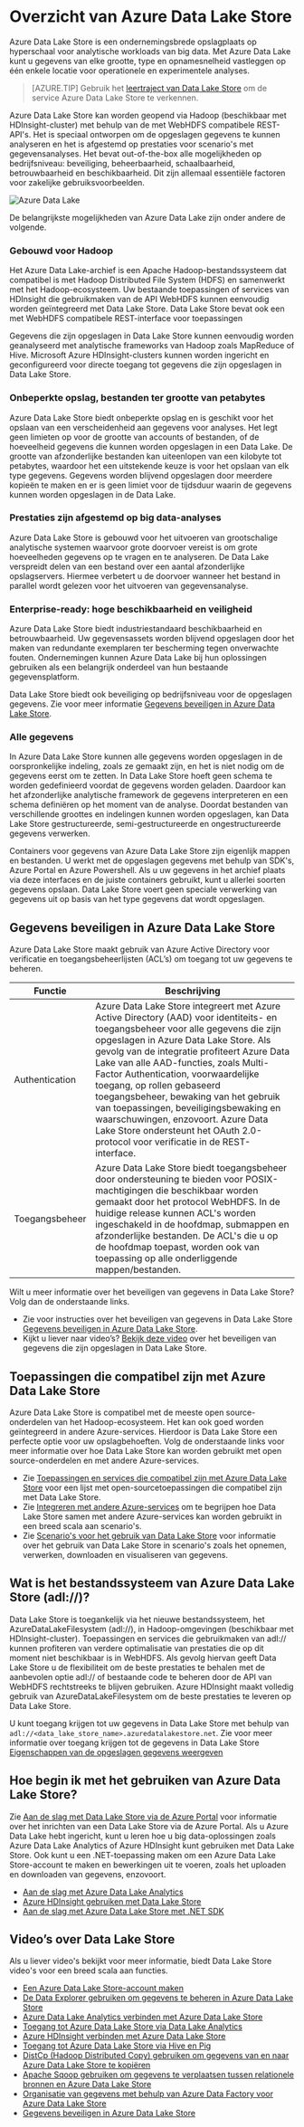 <properties
   pageTitle="Overzicht van Azure Data Lake Store | Azure"
   description="Weten wat Azure Data Lake Store is en wat de meerwaarde is ten opzicht van andere gegevensarchieven"
   services="data-lake-store"
   documentationCenter=""
   authors="nitinme"
   manager="paulettm"
   editor="cgronlun"/>

<tags
   ms.service="data-lake-store"
   ms.devlang="na"
   ms.topic="get-started-article"
   ms.tgt_pltfrm="na"
   ms.workload="big-data"
   ms.date="08/02/2016"
   ms.author="nitinme"/>

# Overzicht van Azure Data Lake Store

Azure Data Lake Store is een ondernemingsbrede opslagplaats op hyperschaal voor analytische workloads van big data. Met Azure Data Lake kunt u gegevens van elke grootte, type en opnamesnelheid vastleggen op één enkele locatie voor operationele en experimentele analyses.

> [AZURE.TIP] Gebruik het [leertraject van Data Lake Store](https://azure.microsoft.com/documentation/learning-paths/data-lake-store-self-guided-training/) om de service Azure Data Lake Store te verkennen.

Azure Data Lake Store kan worden geopend via Hadoop (beschikbaar met HDInsight-cluster) met behulp van de met WebHDFS compatibele REST-API's. Het is speciaal ontworpen om de opgeslagen gegevens te kunnen analyseren en het is afgestemd op prestaties voor scenario's met gegevensanalyses. Het bevat out-of-the-box alle mogelijkheden op bedrijfsniveau: beveiliging, beheerbaarheid, schaalbaarheid, betrouwbaarheid en beschikbaarheid. Dit zijn allemaal essentiële factoren voor zakelijke gebruiksvoorbeelden.


![Azure Data Lake](./media/data-lake-store-overview/data-lake-store-concept.png)

De belangrijkste mogelijkheden van Azure Data Lake zijn onder andere de volgende.

### Gebouwd voor Hadoop

Het Azure Data Lake-archief is een Apache Hadoop-bestandssysteem dat compatibel is met Hadoop Distributed File System (HDFS) en samenwerkt met het Hadoop-ecosysteem.  Uw bestaande toepassingen of services van HDInsight die gebruikmaken van de API WebHDFS kunnen eenvoudig worden geïntegreerd met Data Lake Store. Data Lake Store bevat ook een met WebHDFS compatibele REST-interface voor toepassingen

Gegevens die zijn opgeslagen in Data Lake Store kunnen eenvoudig worden geanalyseerd met analytische frameworks van Hadoop zoals MapReduce of Hive. Microsoft Azure HDInsight-clusters kunnen worden ingericht en geconfigureerd voor directe toegang tot gegevens die zijn opgeslagen in Data Lake Store.

### Onbeperkte opslag, bestanden ter grootte van petabytes

Azure Data Lake Store biedt onbeperkte opslag en is geschikt voor het opslaan van een verscheidenheid aan gegevens voor analyses. Het legt geen limieten op voor de grootte van accounts of bestanden, of de hoeveelheid gegevens die kunnen worden opgeslagen in een Data Lake. De grootte van afzonderlijke bestanden kan uiteenlopen van een kilobyte tot petabytes, waardoor het een uitstekende keuze is voor het opslaan van elk type gegevens. Gegevens worden blijvend opgeslagen door meerdere kopieën te maken en er is geen limiet voor de tijdsduur waarin de gegevens kunnen worden opgeslagen in de Data Lake.

### Prestaties zijn afgestemd op big data-analyses

Azure Data Lake Store is gebouwd voor het uitvoeren van grootschalige analytische systemen waarvoor grote doorvoer vereist is om grote hoeveelheden gegevens op te vragen en te analyseren. De Data Lake verspreidt delen van een bestand over een aantal afzonderlijke opslagservers. Hiermee verbetert u de doorvoer wanneer het bestand in parallel wordt gelezen voor het uitvoeren van gegevensanalyse.


### Enterprise-ready: hoge beschikbaarheid en veiligheid

Azure Data Lake Store biedt industriestandaard beschikbaarheid en betrouwbaarheid. Uw gegevensassets worden blijvend opgeslagen door het maken van redundante exemplaren ter bescherming tegen onverwachte fouten. Ondernemingen kunnen Azure Data Lake bij hun oplossingen gebruiken als een belangrijk onderdeel van hun bestaande gegevensplatform.

Data Lake Store biedt ook beveiliging op bedrijfsniveau voor de opgeslagen gegevens. Zie voor meer informatie [Gegevens beveiligen in Azure Data Lake Store](#DataLakeStoreSecurity).


### Alle gegevens

In Azure Data Lake Store kunnen alle gegevens worden opgeslagen in de oorspronkelijke indeling, zoals ze gemaakt zijn, en het is niet nodig om de gegevens eerst om te zetten. In Data Lake Store hoeft geen schema te worden gedefinieerd voordat de gegevens worden geladen. Daardoor kan het afzonderlijke analytische framework de gegevens interpreteren en een schema definiëren op het moment van de analyse. Doordat bestanden van verschillende groottes en indelingen kunnen worden opgeslagen, kan Data Lake Store gestructureerde, semi-gestructureerde en ongestructureerde gegevens verwerken.

Containers voor gegevens van Azure Data Lake Store zijn eigenlijk mappen en bestanden. U werkt met de opgeslagen gegevens met behulp van SDK's, Azure Portal en Azure Powershell. Als u uw gegevens in het archief plaats via deze interfaces en de juiste containers gebruikt, kunt u allerlei soorten gegevens opslaan. Data Lake Store voert geen speciale verwerking van gegevens uit op basis van het type gegevens dat wordt opgeslagen.


## <a name="DataLakeStoreSecurity"></a>Gegevens beveiligen in Azure Data Lake Store

Azure Data Lake Store maakt gebruik van Azure Active Directory voor verificatie en toegangsbeheerlijsten (ACL’s) om toegang tot uw gegevens te beheren.

| Functie                                 | Beschrijving                              |
|-----------------------------------------|------------------------------------------|
| Authentication | Azure Data Lake Store integreert met Azure Active Directory (AAD) voor identiteits- en toegangsbeheer voor alle gegevens die zijn opgeslagen in Azure Data Lake Store. Als gevolg van de integratie profiteert Azure Data Lake van alle AAD-functies, zoals Multi-Factor Authentication, voorwaardelijke toegang, op rollen gebaseerd toegangsbeheer, bewaking van het gebruik van toepassingen, beveiligingsbewaking en waarschuwingen, enzovoort. Azure Data Lake Store ondersteunt het OAuth 2.0-protocol voor verificatie in de REST-interface. |
| Toegangsbeheer                          | Azure Data Lake Store biedt toegangsbeheer door ondersteuning te bieden voor POSIX-machtigingen die beschikbaar worden gemaakt door het protocol WebHDFS. In de huidige release kunnen ACL's worden ingeschakeld in de hoofdmap, submappen en afzonderlijke bestanden. De ACL's die u op de hoofdmap toepast, worden ook van toepassing op alle onderliggende mappen/bestanden.|

Wilt u meer informatie over het beveiligen van gegevens in Data Lake Store? Volg dan de onderstaande links.

* Zie voor instructies over het beveiligen van gegevens in Data Lake Store [Gegevens beveiligen in Azure Data Lake Store](data-lake-store-secure-data.md).
* Kijkt u liever naar video’s? [Bekijk deze video](https://mix.office.com/watch/1q2mgzh9nn5lx) over het beveiligen van gegevens die zijn opgeslagen in Data Lake Store.

## Toepassingen die compatibel zijn met Azure Data Lake Store

Azure Data Lake Store is compatibel met de meeste open source-onderdelen van het Hadoop-ecosysteem. Het kan ook goed worden geïntegreerd in andere Azure-services. Hierdoor is Data Lake Store een perfecte optie voor uw opslagbehoeften. Volg de onderstaande links voor meer informatie over hoe Data Lake Store kan worden gebruikt met open source-onderdelen en met andere Azure-services.

* Zie [Toepassingen en services die compatibel zijn met Azure Data Lake Store](data-lake-store-compatible-oss-other-applications.md) voor een lijst met open-sourcetoepassingen die compatibel zijn met Data Lake Store.
* Zie [Integreren met andere Azure-services](data-lake-store-integrate-with-other-services.md) om te begrijpen hoe Data Lake Store samen met andere Azure-services kan worden gebruikt in een breed scala aan scenario's.
* Zie [Scenario's voor het gebruik van Data Lake Store](data-lake-store-data-scenarios.md) voor informatie over het gebruik van Data Lake Store in scenario's zoals het opnemen, verwerken, downloaden en visualiseren van gegevens.

## Wat is het bestandssysteem van Azure Data Lake Store (adl://)?

Data Lake Store is toegankelijk via het nieuwe bestandssysteem, het AzureDataLakeFilesystem (adl://), in Hadoop-omgevingen (beschikbaar met HDInsight-cluster). Toepassingen en services die gebruikmaken van adl:// kunnen profiteren van verdere optimalisatie van prestaties die op dit moment niet beschikbaar is in WebHDFS. Als gevolg hiervan geeft Data Lake Store u de flexibiliteit om de beste prestaties te behalen met de aanbevolen optie adl:// of bestaande code te beheren door de API van WebHDFS rechtstreeks te blijven gebruiken. Azure HDInsight maakt volledig gebruik van AzureDataLakeFilesystem om de beste prestaties te leveren op Data Lake Store.

U kunt toegang krijgen tot uw gegevens in Data Lake Store met behulp van `adl://<data_lake_store_name>.azuredatalakestore.net`. Zie voor meer informatie over toegang krijgen tot de gegevens in Data Lake Store [Eigenschappen van de opgeslagen gegevens weergeven](data-lake-store-get-started-portal.md#properties)

## Hoe begin ik met het gebruiken van Azure Data Lake Store?

Zie [Aan de slag met Data Lake Store via de Azure Portal](data-lake-store-get-started-portal.md) voor informatie over het inrichten van een Data Lake Store via de Azure Portal. Als u Azure Data Lake hebt ingericht, kunt u leren hoe u big data-oplossingen zoals Azure Data Lake Analytics of Azure HDInsight kunt gebruiken met Data Lake Store. Ook kunt u een .NET-toepassing maken om een Azure Data Lake Store-account te maken en bewerkingen uit te voeren, zoals het uploaden en downloaden van gegevens, enzovoort.

- [Aan de slag met Azure Data Lake Analytics](../data-lake-analytics/data-lake-analytics-get-started-portal.md)
- [Azure HDInsight gebruiken met Data Lake Store](data-lake-store-hdinsight-hadoop-use-portal.md)
- [Aan de slag met Azure Data Lake Store met .NET SDK](data-lake-store-get-started-net-sdk.md)


## Video’s over Data Lake Store

Als u liever video's bekijkt voor meer informatie, biedt Data Lake Store video's voor een breed scala aan functies.

* [Een Azure Data Lake Store-account maken](https://mix.office.com/watch/1k1cycy4l4gen)
* [De Data Explorer gebruiken om gegevens te beheren in Azure Data Lake Store](https://mix.office.com/watch/icletrxrh6pc)
* [Azure Data Lake Analytics verbinden met Azure Data Lake Store](https://mix.office.com/watch/qwji0dc9rx9k)
* [Toegang tot Azure Data Lake Store via Data Lake Analytics](https://mix.office.com/watch/1n0s45up381a8)
* [Azure HDInsight verbinden met Azure Data Lake Store](https://mix.office.com/watch/l93xri2yhtp2)
* [Toegang tot Azure Data Lake Store via Hive en Pig](https://mix.office.com/watch/1n9g5w0fiqv1q)
* [DistCp (Hadoop Distributed Copy) gebruiken om gegevens van en naar Azure Data Lake Store te kopiëren](https://mix.office.com/watch/1liuojvdx6sie)
* [Apache Sqoop gebruiken om gegevens te verplaatsen tussen relationele bronnen en Azure Data Lake Store](https://mix.office.com/watch/1butcdjxmu114)
* [Organisatie van gegevens met behulp van Azure Data Factory voor Azure Data Lake Store](https://mix.office.com/watch/1oa7le7t2u4ka)
* [Gegevens beveiligen in Azure Data Lake Store](https://mix.office.com/watch/1q2mgzh9nn5lx)






<!--HONumber=ago16_HO4-->


